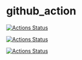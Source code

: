 # github_action



[![Actions Status](https://github.com/sivin79/github_action_test/workflows/TF-plan-DEV/badge.svg)](https://github.com/sivin79/github_action_test/actions)

[![Actions Status](https://github.com/sivin79/github_action_test/workflows/TF-apply-DEV/badge.svg)](https://github.com/sivin79/github_action_test/actions)

[![Actions Status](https://github.com/sivin79/github_action_test/actions/workflows/TF-apply-DEV/badge.svg)](https://github.com/sivin79/github_action_test/actions/workflows/tf-dev-apply.yml)

